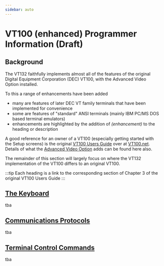 ```yaml
---
sidebar: auto
---
```


# VT100 (enhanced) Programmer Information (Draft)

## Background

The VT132 faithfully implements almost all of the features of the original Digital Equipment Corporation (DEC) VT100, with the Advanced Video Option installed.

To this a range of enhancements have been added

- many are features of later DEC VT family terminals that have been implemented for convenience
- some are features of "standard" ANSI terminals (mainly IBM PC/MS DOS based terminal emulators)
- enhancements are highlighted by the addition of *(enhancement)* to the heading or description

A good reference for an owner of a VT100 (especially getting started with the Setup screens) is the original [VT100 Users Guide](https://vt100.net/docs/vt100-ug/contents.html) over at [VT100.net](https://vt100.net/). Details of what the [Advanced Video Option](https://vt100.net/docs/vt100-ug/chapter4.html#S4.1) adds can be found here also.

The remainder of this section will largely focus on where the VT132 implementation of the VT100 differs to an original VT100.

:::tip
Each heading is a link to the corresponding section of Chapter 3 of the original VT100 Users Guide
:::

## [The Keyboard](https://www.vt100.net/docs/vt100-ug/chapter3.html#S3.1)

tba

## [Communications Protocols](https://www.vt100.net/docs/vt100-ug/chapter3.html#S3.2)

tba

## [Terminal Control Commands](https://www.vt100.net/docs/vt100-ug/chapter3.html#S3.3)

tba